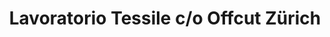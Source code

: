 ---
title: "Lavoratorio Tessile c/o Offcut Zürich"
url: /zuerich/lavoratorio-tessile-c-o-offcut-zuerich/
shop: Kleidung
---